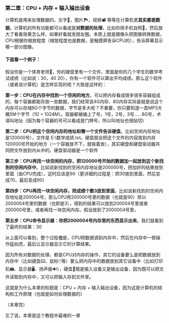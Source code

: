 ### 第二章：CPU + 内存 + 输入输出设备

计算机是用来处理数据的。文字📑，图片🏞️，视频📽️ 等等在计算机里**其实都是数据**。计算机的所有功能都可以看成是**对数据的处理**，比如你用手机自照🤳，然后放大了看看效果怎么样，如果好看就发朋友圈。本质上就是摄像头把图像转换数据，CPU根据你缩放程度（缩放程度也是数据，是触摸屏告诉CPU的），告诉屏幕显示哪一部分图像。

#### 下面看一个例子：

假设你是一个体育老师👩，你的硬盘里有一个文件，里面是你的几个学生的数学考试成绩（比如说：30，40 20），你有一个软件可以算出平均成绩。那么这个软件（或者说计算机）是怎样实现的呢？大致是这样的：

**第一步：CPU在内存中找到一个空闲的地方**。可以把内存看成很多很多容器组成的，每个容器都能存放一些数据，我们经常说4G内存、8G内存实际是就是说这个内存可以存储8G个字节的数据，字节是多大呢？不重要，你只要知道一首MP3大概5M个字节（1G = 1024M）。容器都被编上了号，1号，2号，3号..... 8G号，术语叫地址（因为每个容器的号可以看成是门牌号，所以叫地址也很贴切）

**第二步：CPU把这个空闲内存的地址和哪一个文件告诉硬盘**。比如空闲内存地址是120000号），文件是 E:\数学成绩.txt。硬盘就会把这个文件的内容放到内存120000号开始的地方（一个容器放不下，就挨着放），其实硬盘和硬盘驱动器共同把文件放到内从中的，硬盘驱动器是一个软件

**第三步：CPU再找一块空闲的内存，把120000号开始的数据加一起放到这个新找到的空闲内存中**。比如说新找到的空闲内存地址是200000号，把加好的结果放到里面（由CPU完成），这时应该是90（更详细的过程是：把30放到里面，然后变成70，最后变成90）

**第四步：CPU再找一块空闲内存，把成绩个数3放到里面**。比如说新找到的空闲内存地址是200004号，那么CPU用200000号里的数据（也就是90）除以2000004号里的数据（也即是3），得到的结果可以放到200004号里或者200000号里，或者再找一块空闲内存。假设放到了2000004号里。

**第五步：CPU命令显示器：你把2000004号内存里的东西显示出来**。我们就看到了最终的结果：30

从上面可以看到，整个过程**也**是，CPU把数据调到内存中，然后在内存中一顿操作猛如虎，最后让显示器显示它的计算结果。

因为所有对数据的处理，都是CPU对内存的操作，其它的设备要么是把数据放到内存中（比如键盘⌨️、鼠标🖱️等）要么把内存中的数据放到其它设备中（比如打印机🖨️、显示器🖥️、扬声器🔊），硬盘💽既是输入设备又是输出设备，因为既可以把文件读取到内存中，又可以把输入存到文件里。

这就是为什么本章的标题是：CPU + 内存 + 输入输出设备，因为这是计算机的结构和工作原理（也就是如何处理数据的）

（本章完）

忘了说，本章是这个教程中最难的一章